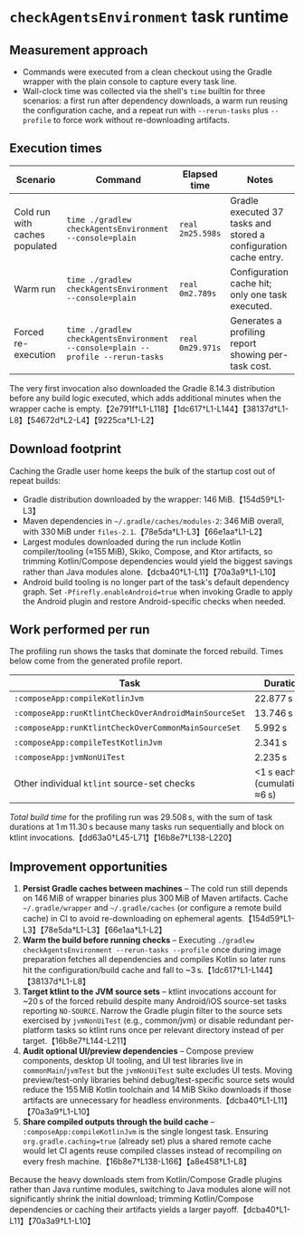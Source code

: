 # `checkAgentsEnvironment` task runtime

## Measurement approach
- Commands were executed from a clean checkout using the Gradle wrapper with the plain console to capture every task line.
- Wall-clock time was collected via the shell's `time` builtin for three scenarios: a first run after dependency downloads, a warm run reusing the configuration cache, and a repeat run with `--rerun-tasks` plus `--profile` to force work without re-downloading artifacts.

## Execution times
| Scenario | Command | Elapsed time | Notes |
| --- | --- | --- | --- |
| Cold run with caches populated | `time ./gradlew checkAgentsEnvironment --console=plain` | `real 2m25.598s` | Gradle executed 37 tasks and stored a configuration cache entry. |
| Warm run | `time ./gradlew checkAgentsEnvironment --console=plain` | `real 0m2.789s` | Configuration cache hit; only one task executed. |
| Forced re-execution | `time ./gradlew checkAgentsEnvironment --console=plain --profile --rerun-tasks` | `real 0m29.971s` | Generates a profiling report showing per-task cost. |

The very first invocation also downloaded the Gradle 8.14.3 distribution before any build logic executed, which adds additional minutes when the wrapper cache is empty.【2e791f†L1-L118】【1dc617†L1-L144】【38137d†L1-L8】【54672d†L2-L4】【9225ca†L1-L2】

## Download footprint
Caching the Gradle user home keeps the bulk of the startup cost out of repeat builds:

- Gradle distribution downloaded by the wrapper: 146 MiB.【154d59†L1-L3】
- Maven dependencies in `~/.gradle/caches/modules-2`: 346 MiB overall, with 330 MiB under `files-2.1`.【78e5da†L1-L3】【66e1aa†L1-L2】
- Largest modules downloaded during the run include Kotlin compiler/tooling (≈155 MiB), Skiko, Compose, and Ktor artifacts, so trimming Kotlin/Compose dependencies would yield the biggest savings rather than Java modules alone.【dcba40†L1-L11】【70a3a9†L1-L10】
- Android build tooling is no longer part of the task's default dependency graph. Set `-Pfirefly.enableAndroid=true` when invoking Gradle to apply the Android plugin and restore Android-specific checks when needed.

## Work performed per run
The profiling run shows the tasks that dominate the forced rebuild. Times below come from the generated profile report.

| Task | Duration |
| --- | --- |
| `:composeApp:compileKotlinJvm` | 22.877 s |
| `:composeApp:runKtlintCheckOverAndroidMainSourceSet` | 13.746 s |
| `:composeApp:runKtlintCheckOverCommonMainSourceSet` | 5.992 s |
| `:composeApp:compileTestKotlinJvm` | 2.341 s |
| `:composeApp:jvmNonUiTest` | 2.235 s |
| Other individual `ktlint` source-set checks | <1 s each (cumulatively ≈6 s) |

_Total build time_ for the profiling run was 29.508 s, with the sum of task durations at 1 m 11.30 s because many tasks run sequentially and block on ktlint invocations.【dd63a0†L45-L71】【16b8e7†L138-L220】

## Improvement opportunities
1. **Persist Gradle caches between machines** – The cold run still depends on 146 MiB of wrapper binaries plus 300 MiB of Maven artifacts. Cache `~/.gradle/wrapper` and `~/.gradle/caches` (or configure a remote build cache) in CI to avoid re-downloading on ephemeral agents.【154d59†L1-L3】【78e5da†L1-L3】【66e1aa†L1-L2】
2. **Warm the build before running checks** – Executing `./gradlew checkAgentsEnvironment --rerun-tasks --profile` once during image preparation fetches all dependencies and compiles Kotlin so later runs hit the configuration/build cache and fall to ~3 s.【1dc617†L1-L144】【38137d†L1-L8】
3. **Target ktlint to the JVM source sets** – ktlint invocations account for ~20 s of the forced rebuild despite many Android/iOS source-set tasks reporting `NO-SOURCE`. Narrow the Gradle plugin filter to the source sets exercised by `jvmNonUiTest` (e.g., common/jvm) or disable redundant per-platform tasks so ktlint runs once per relevant directory instead of per target.【16b8e7†L144-L211】
4. **Audit optional UI/preview dependencies** – Compose preview components, desktop UI tooling, and UI test libraries live in `commonMain`/`jvmTest` but the `jvmNonUiTest` suite excludes UI tests. Moving preview/test-only libraries behind debug/test-specific source sets would reduce the 155 MiB Kotlin toolchain and 14 MiB Skiko downloads if those artifacts are unnecessary for headless environments.【dcba40†L1-L11】【70a3a9†L1-L10】
5. **Share compiled outputs through the build cache** – `:composeApp:compileKotlinJvm` is the single longest task. Ensuring `org.gradle.caching=true` (already set) plus a shared remote cache would let CI agents reuse compiled classes instead of recompiling on every fresh machine.【16b8e7†L138-L166】【a8e458†L1-L8】

Because the heavy downloads stem from Kotlin/Compose Gradle plugins rather than Java runtime modules, switching to Java modules alone will not significantly shrink the initial download; trimming Kotlin/Compose dependencies or caching their artifacts yields a larger payoff.【dcba40†L1-L11】【70a3a9†L1-L10】
